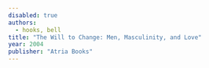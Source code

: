 ```yaml
---
disabled: true
authors:
  - hooks, bell
title: "The Will to Change: Men, Masculinity, and Love"
year: 2004
publisher: "Atria Books"
---
```

